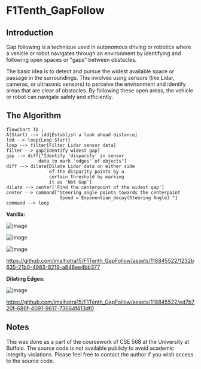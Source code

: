# F1Tenth_GapFollow
## Introduction

Gap following is a technique used in autonomous driving or robotics where a vehicle or robot navigates through an environment by identifying and following open spaces or "gaps" between obstacles.

The basic idea is to detect and pursue the widest available space or passage in the surroundings. This involves using sensors (like Lidar, cameras, or ultrasonic sensors) to perceive the environment and identify areas that are clear of obstacles. By following these open areas, the vehicle or robot can navigate safely and efficiently.

## The Algorithm

```mermaid
flowchart TD ;
A(Start) --> ldd[Establish a look ahead distance]
ldd --> loop{Loop Start}
loop --> filter[Filter Lidar sensor data]
filter --> gap[Identify widest gap]
gap --> diff["Identify 'disparity' in sensor
            data to mark 'edges' of objects"]
diff --> dilate[Dilate Lidar data on either side 
                of the disparity points by a
                certain threshold by marking
                it as 'Not Gap']
dilate --> center['Find the centerpoint of the widest gap']
center --> command["Steering angle points towards the centerpoint
                    Speed = Exponentian_decay(Steering Angle) "]
command --> loop

```

**Vanilla:**

![image](https://github.com/imalhotra15/F1Tenth_GapFollow/assets/118845522/c12e8c26-3905-4290-96a8-7947716638fc)

![image](https://github.com/imalhotra15/F1Tenth_GapFollow/assets/118845522/c6222b33-d4fd-4fdd-9913-4b7f13079c43)

![image](https://github.com/imalhotra15/F1Tenth_GapFollow/assets/118845522/14c07bb2-5c39-4744-bc9a-e8eb647154f7)



https://github.com/imalhotra15/F1Tenth_GapFollow/assets/118845522/1232b635-21b0-4983-8219-a848ee4bb377



**Dilating Edges:**

![image](https://github.com/imalhotra15/F1Tenth_GapFollow/assets/118845522/493a722e-8d16-4f3c-b302-3be753885a30)


https://github.com/imalhotra15/F1Tenth_GapFollow/assets/118845522/ed7b720f-686f-4091-9617-73664f413df0




## Notes

This was done as a part of the coursework of CSE 568 at the University at Buffalo. The source code is not available publicly to avoid academic integrity violations. Please feel free to contact the author if you wish access to the source code.
